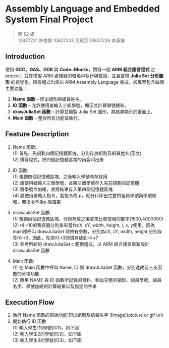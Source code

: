 # Assembly Language and Embedded System Final Project
> 第 52 組  
> 10827221 許俊偉
> 10827223 呂紹至
> 10827226 李承謙 

## Introduction
使用 **GCC、GAS、GDB** 與 **Code::Blocks**，撰寫一個 **ARM 組合語言程式** 之project，並在模擬 ARM 處理器的環境中執行與驗證，並且實現 **Julia Set 分形圖形** 的視覺化，所有程式均需以 ARM Assembly Language 完成。該專案包含四個主要功能：  
1. **Name 函數** – 印出組別與組員姓名。  
2. **ID 函數** – 允許使用者輸入三組學號，顯示並計算學號總和。  
3. **drawJuliaSet 函數** – 計算並繪製 Julia Set 圖形，將結果顯示於畫面上。  
4. **Main 函數** – 整合所有功能並執行。

## Feature Description
1. Name 函數:  
  (1) 首先，先規劃四個記憶體區塊，分別存放組別及組員姓名(英文)  
  (2) 撰寫程式，把四個記憶體區塊的內容印出來

2. ID 函數:  
  (1) 規劃四個記憶體區塊，之後輸入學號時存放用  
  (2) 請使用者輸入三個學號，並將三個學號存入先前規劃的記憶體  
	(3) 將學號作加總，並將結果存入第四個記憶體區塊  
	(4) 請使用者輸入指令，若指令為 p，就分行印出完整的組員學號與學號總和，若指令不為p 就結束

3. drawJuliaSet 函數:  
	(1) 規劃兩個記憶體區塊，分別存放之後拿來比較使用的數字(1500,4000000)  
	(2) r4-r10的暫存器分別拿來當作cX, cY, width, height, i, x, y使用，因為main裡呼叫 drawJuliaSet 時帶有參數，分別為cX, cY, width, height 分別存在r0-r3，因此，先把r0-r3的值存放到r4-r7  
	(3) 參考所給的 drawJuliaSet.c 範例程式，以 ARM 組合語言重新設計 drawJuliaSet 函數

4. Main 函數:  
  (1) 在 Main 函數中呼叫 Name, ID 與 drawJuliaSet 函數，分別達成前三支函數的分項功能  
  (2) 應用 NAME 與 ID 函數所記錄的資料，輸出完整的組別、組員學號、組員名字、學號加總的計算結果以及指定的字串  


## Execution Flow
1. 執行 Name 函數的原始功能:印出組別及組員名字
![image](picture or gif url)
2. 開始執行 ID 函數  
  (1) 輸入學生1的學號(ID1)，如下圖  
  (2) 輸入學生2的學號(ID2)，如下圖  
  (3) 輸入學生3的學號(ID3)，如下圖
